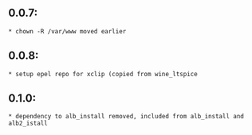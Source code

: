 ## 0.0.7:
	* chown -R /var/www moved earlier
## 0.0.8:
	* setup epel repo for xclip (copied from wine_ltspice
## 0.1.0:
	* dependency to alb_install removed, included from alb_install and alb2_istall
